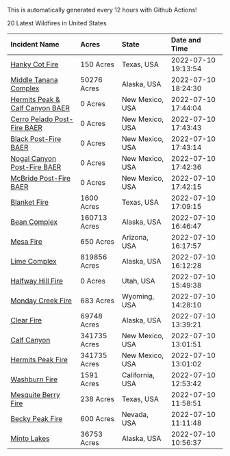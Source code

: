 This is automatically generated every 12 hours with Github Actions!

20 Latest Wildfires in United States

 | Incident Name | Acres | State | Date and Time |
|:---|:---|:---|:---|
| [Hanky Cot Fire](https://inciweb.nwcg.gov/incident/8218/) | 150 Acres | Texas, USA | 2022-07-10 19:13:54 |
| [Middle Tanana Complex](https://inciweb.nwcg.gov/incident/8201/) | 50276 Acres | Alaska, USA | 2022-07-10 18:24:30 |
| [Hermits Peak & Calf Canyon BAER](https://inciweb.nwcg.gov/incident/8104/) | 0 Acres | New Mexico, USA | 2022-07-10 17:44:04 |
| [Cerro Pelado Post-Fire BAER](https://inciweb.nwcg.gov/incident/8118/) | 0 Acres | New Mexico, USA | 2022-07-10 17:43:43 |
| [Black Post-Fire BAER](https://inciweb.nwcg.gov/incident/8144/) | 0 Acres | New Mexico, USA | 2022-07-10 17:43:14 |
| [Nogal Canyon Post-Fire BAER](https://inciweb.nwcg.gov/incident/8072/) | 0 Acres | New Mexico, USA | 2022-07-10 17:42:36 |
| [McBride Post-Fire BAER](https://inciweb.nwcg.gov/incident/8080/) | 0 Acres | New Mexico, USA | 2022-07-10 17:42:15 |
| [Blanket Fire](https://inciweb.nwcg.gov/incident/8211/) | 1600 Acres | Texas, USA | 2022-07-10 17:09:15 |
| [Bean Complex](https://inciweb.nwcg.gov/incident/8183/) | 160713 Acres | Alaska, USA | 2022-07-10 16:46:47 |
| [Mesa Fire](https://inciweb.nwcg.gov/incident/8217/) | 650 Acres | Arizona, USA | 2022-07-10 16:17:57 |
| [Lime Complex](https://inciweb.nwcg.gov/incident/8173/) | 819856 Acres | Alaska, USA | 2022-07-10 16:12:28 |
| [Halfway Hill Fire](https://inciweb.nwcg.gov/incident/8215/) | 0 Acres | Utah, USA | 2022-07-10 15:49:38 |
| [Monday Creek Fire](https://inciweb.nwcg.gov/incident/8214/) | 683 Acres | Wyoming, USA | 2022-07-10 14:28:10 |
| [Clear Fire](https://inciweb.nwcg.gov/incident/8178/) | 69748 Acres | Alaska, USA | 2022-07-10 13:39:21 |
| [Calf Canyon](https://inciweb.nwcg.gov/incident/8069/) | 341735 Acres | New Mexico, USA | 2022-07-10 13:01:51 |
| [Hermits Peak Fire](https://inciweb.nwcg.gov/incident/8049/) | 341735 Acres | New Mexico, USA | 2022-07-10 13:01:02 |
| [Washburn Fire](https://inciweb.nwcg.gov/incident/8209/) | 1591 Acres | California, USA | 2022-07-10 12:53:42 |
| [Mesquite Berry Fire](https://inciweb.nwcg.gov/incident/8213/) | 238 Acres | Texas, USA | 2022-07-10 11:58:51 |
| [Becky Peak Fire](https://inciweb.nwcg.gov/incident/8210/) | 600 Acres | Nevada, USA | 2022-07-10 11:11:48 |
| [Minto Lakes](https://inciweb.nwcg.gov/incident/8182/) | 36753 Acres | Alaska, USA | 2022-07-10 10:56:37 |
